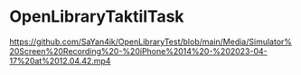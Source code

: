 # OpenLibraryTaktilTask
https://github.com/SaYan4ik/OpenLibraryTest/blob/main/Media/Simulator%20Screen%20Recording%20-%20iPhone%2014%20-%202023-04-17%20at%2012.04.42.mp4
